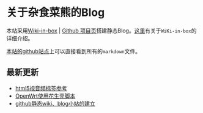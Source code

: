 关于杂食菜熊的Blog
===
本站采用[Wiki-in-box](http://dmscode.github.io/Wiki-in-box/) | [Github 项目页](https://github.com/dmscode/Wiki-in-box)搭建静态Blog。[这里](wiki-in-bok-index)有关于`WiKi-in-box`的详细介绍。

[本站的github站点](https://github.com/xdsnet/xdsnet.github.io)上可以直接看到所有的`markdown`文件。

## 最新更新
 * [html5视音频标签参考](./index.html?name=html:html5视音频标签参考)
 * [OpenWrt使用花生壳脚本](linux:openwrtfororay)
 * [github静态wiki、blog小站的建立](./index.html?name=杂谈:github静态wiki、blog的建立)


